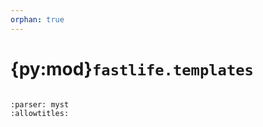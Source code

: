 ```yaml
---
orphan: true
---
```


# {py:mod}`fastlife.templates`

```{py:module} fastlife.templates
```

```{autodoc2-docstring} fastlife.templates
:parser: myst
:allowtitles:
```
